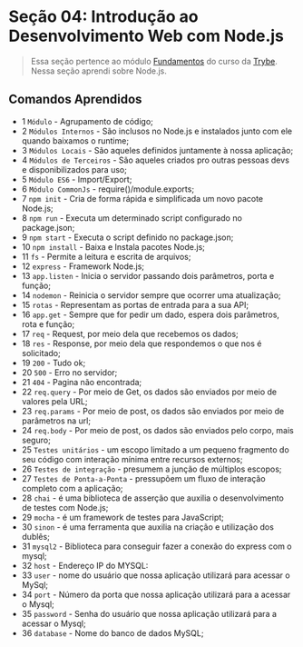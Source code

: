 # Seção 04: Introdução ao Desenvolvimento Web com Node.js

>Essa seção pertence ao módulo [Fundamentos](https://github.com/Ruan-Portella/Trybe_Exercicios/tree/main/back-end) do curso da [Trybe](https://www.betrybe.com/). Nessa seção aprendi sobre Node.js.

## Comandos Aprendidos

- 1 `Módulo` - Agrupamento de código;
- 2 `Módulos Internos` - São inclusos no Node.js e instalados junto com ele quando baixamos o runtime;
- 3 `Módulos Locais` - São aqueles definidos juntamente à nossa aplicação;
- 4 `Módulos de Terceiros` - São aqueles criados pro outras pessoas devs e disponibilizados para uso;
- 5 `Módulo ES6` - Import/Export;
- 6 `Módulo CommonJs` - require()/module.exports;
- 7 `npm init` - Cria de forma rápida e simplificada um novo pacote Node.js;
- 8 `npm run` - Executa um determinado script configurado no package.json;
- 9 `npm start` - Executa o script definido no package.json;
- 10 `npm install` - Baixa e Instala pacotes Node.js;
- 11 `fs` - Permite a leitura e escrita de arquivos;
- 12 `express` - Framework Node.js;
- 13 `app.listen` - Inicia o servidor passando dois parâmetros, porta e função;
- 14 `nodemon` - Reinicia o servidor sempre que ocorrer uma atualização;
- 15 `rotas` - Representam as portas de entrada para a sua API;
- 16 `app.get` - Sempre que for pedir um dado, espera dois parâmetros, rota e função;
- 17 `req` - Request, por meio dela que recebemos os dados;
- 18 `res` - Response, por meio dela que respondemos o que nos é solicitado;
- 19 `200` - Tudo ok;
- 20 `500` - Erro no servidor;
- 21 `404` - Pagina não encontrada;
- 22 `req.query` - Por meio de Get, os dados são enviados por meio de valores pela URL;
- 23 `req.params` - Por meio de post, os dados são enviados por meio de parâmetros na url;
- 24 `req.body` - Por meio de post, os dados são enviados pelo corpo, mais seguro;
- 25 `Testes unitários` - um escopo limitado a um pequeno fragmento do seu código com interação mínima entre recursos externos;
- 26 `Testes de integração` - presumem a junção de múltiplos escopos;
- 27 `Testes de Ponta-a-Ponta` - pressupõem um fluxo de interação completo com a aplicação;
- 28 `chai` - é uma biblioteca de asserção que auxilia o desenvolvimento de testes com Node.js;
- 29 `mocha` - é um framework de testes para JavaScript;
- 30 `sinon` - é uma ferramenta que auxilia na criação e utilização dos dublês;
- 31 `mysql2` - Biblioteca para conseguir fazer a conexão do express com o mysql;
- 32 `host` - Endereço IP do MYSQL:
- 33 `user` - nome do usuário que nossa aplicação utilizará para acessar o MySql;
- 34 `port` - Número da porta que nossa aplicação utilizará para a acessar o Mysql;
- 35 `password` - Senha do usuário que nossa aplicação utilizará para a acessar o Mysql;
- 36 `database` - Nome do banco de dados MySQL;